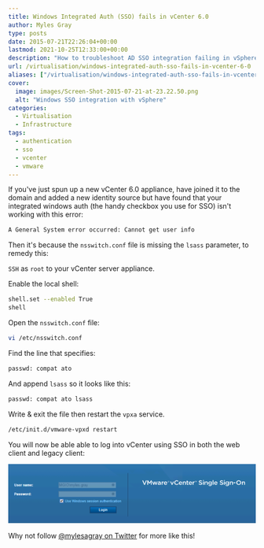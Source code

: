 ```yaml
---
title: Windows Integrated Auth (SSO) fails in vCenter 6.0
author: Myles Gray
type: posts
date: 2015-07-21T22:26:04+00:00
lastmod: 2021-10-25T12:33:00+00:00
description: "How to troubleshoot AD SSO integration failing in vSphere"
url: /virtualisation/windows-integrated-auth-sso-fails-in-vcenter-6-0
aliases: ["/virtualisation/windows-integrated-auth-sso-fails-in-vcenter-6-0", "/virtualisation/windows-integrated-auth-sso-fails-in-vcenter-6-0/amp", "/software/windows-integrated-auth-sso-fails-in-vcenter-6-0", "/software/windows-integrated-auth-sso-fails-in-vcenter-6-0/amp"]
cover:
  image: images/Screen-Shot-2015-07-21-at-23.22.50.png
  alt: "Windows SSO integration with vSphere"
categories:
  - Virtualisation
  - Infrastructure
tags:
  - authentication
  - sso
  - vcenter
  - vmware
---
```


If you've just spun up a new vCenter 6.0 appliance, have joined it to the domain and added a new identity source but have found that your integrated windows auth (the handy checkbox you use for SSO) isn't working with this error:

```sh
A General System error occurred: Cannot get user info
```

Then it's because the `nsswitch.conf` file is missing the `lsass` parameter, to remedy this:

`SSH` as `root` to your vCenter server appliance.

Enable the local shell:

```sh
shell.set --enabled True
shell
```

Open the `nsswitch.conf` file:

```sh
vi /etc/nsswitch.conf
```

Find the line that specifies:

```sh
passwd: compat ato
```

And append `lsass` so it looks like this:

```sh
passwd: compat ato lsass
```

Write & exit the file then restart the `vpxa` service.

```sh
/etc/init.d/vmware-vpxd restart
```

You will now be able able to log into vCenter using SSO in both the web client and legacy client:

![Windows integrated authentication vCenter 6.0][1]

Why not follow [@mylesagray on Twitter][2] for more like this!

 [1]: images/Screen-Shot-2015-07-21-at-23.22.50.png
 [2]: https://twitter.com/mylesagray
